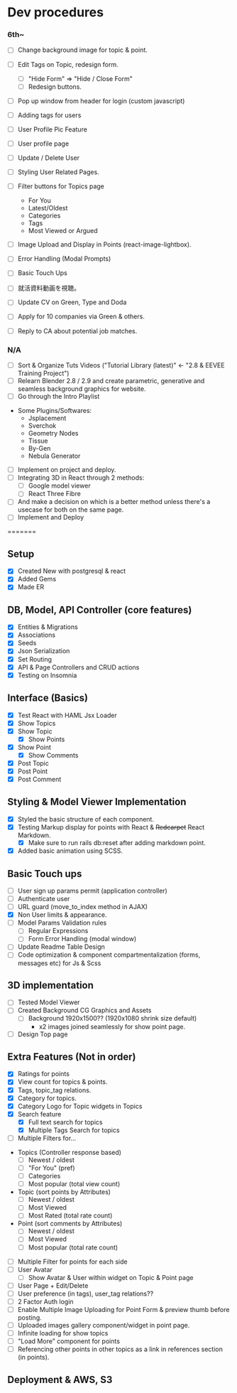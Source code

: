 # Dev procedures

### 6th~

- [ ] Change background image for topic & point.
- [ ] Edit Tags on Topic, redesign form.
  - [ ] "Hide Form" => "Hide / Close Form"
  - [ ] Redesign buttons.
- [ ] Pop up window from header for login (custom javascript)
- [ ] Adding tags for users
- [ ] User Profile Pic Feature
- [ ] User profile page
- [ ] Update / Delete User
- [ ] Styling User Related Pages.
- [ ] Filter buttons for Topics page
  - For You
  - Latest/Oldest
  - Categories
  - Tags
  - Most Viewed or Argued
- [ ] Image Upload and Display in Points (react-image-lightbox).
- [ ] Error Handling (Modal Prompts)
- [ ] Basic Touch Ups

- [ ] 就活資料動画を視聴。
- [ ] Update CV on Green, Type and Doda
- [ ] Apply for 10 companies via Green & others.
- [ ] Reply to CA about potential job matches.

### N/A

- [ ] Sort & Organize Tuts Videos ("Tutorial Library (latest)" ← "2.8 & EEVEE Training Project")
- [ ] Relearn Blender 2.8 / 2.9 and create parametric, generative and seamless background graphics for website.
- [ ] Go through the Intro Playlist
- Some Plugins/Softwares:
  - Jsplacement
  - Sverchok
  - Geometry Nodes
  - Tissue
  - By-Gen
  - Nebula Generator
- [ ] Implement on project and deploy.
- [ ] Integrating 3D in React through 2 methods:
  - [ ] Google model viewer
  - [ ] React Three Fibre
- [ ] And make a decision on which is a better method unless there's a usecase for both on the same page.
- [ ] Implement and Deploy

=======

## Setup

- [x] Created New with postgresql & react
- [x] Added Gems
- [x] Made ER

## DB, Model, API Controller (core features)

- [x] Entities & Migrations
- [x] Associations
- [x] Seeds
- [x] Json Serialization
- [x] Set Routing
- [x] API & Page Controllers and CRUD actions
- [x] Testing on Insomnia

## Interface (Basics)

- [x] Test React with HAML Jsx Loader
- [x] Show Topics
- [x] Show Topic
  - [x] Show Points
- [x] Show Point
  - [x] Show Comments
- [x] Post Topic
- [x] Post Point
- [x] Post Comment

## Styling & Model Viewer Implementation

- [x] Styled the basic structure of each component.
- [x] Testing Markup display for points with React & ~~Redcarpet~~ React Markdown.
  - [x] Make sure to run rails db:reset after adding markdown point.
- [x] Added basic animation using SCSS.

## Basic Touch ups

- [ ] User sign up params permit (application controller)
- [ ] Authenticate user
- [ ] URL guard (move_to_index method in AJAX)
- [x] Non User limits & appearance.
- [ ] Model Params Validation rules
  - [ ] Regular Expressions
  - [ ] Form Error Handling (modal window)
- [ ] Update Readme Table Design
- [ ] Code optimization & component compartmentalization (forms, messages etc) for Js & Scss

## 3D implementation

- [ ] Tested Model Viewer
- [ ] Created Background CG Graphics and Assets
  - [ ] Background 1920x1500?? (1920x1080 shrink size default)
    - x2 images joined seamlessly for show point page.
- [ ] Design Top page

## Extra Features (Not in order)

- [x] Ratings for points
- [x] View count for topics & points.
- [x] Tags, topic_tag relations.
- [x] Category for topics.
- [x] Category Logo for Topic widgets in Topics
- [x] Search feature
  - [x] Full text search for topics
  - [x] Multiple Tags Search for topics
- [ ] Multiple Filters for...
- Topics (Controller response based)
  - [ ] Newest / oldest
  - [ ] "For You" (pref)
  - [ ] Categories
  - [ ] Most popular (total view count)
- Topic (sort points by Attributes)
  - [ ] Newest / oldest
  - [ ] Most Viewed
  - [ ] Most Rated (total rate count)
- Point (sort comments by Attributes)
  - [ ] Newest / oldest
  - [ ] Most Viewed
  - [ ] Most popular (total rate count)
- [ ] Multiple Filter for points for each side
- [ ] User Avatar
  - [ ] Show Avatar & User within widget on Topic & Point page
- [ ] User Page + Edit/Delete
- [ ] User preference (in tags), user_tag relations??
- [ ] 2 Factor Auth login
- [ ] Enable Multiple Image Uploading for Point Form & preview thumb before posting.
- [ ] Uploaded images gallery component/widget in point page.
- [ ] Infinite loading for show topics
- [ ] "Load More" component for points
- [ ] Referencing other points in other topics as a link in references section (in points).

## Deployment & AWS, S3

